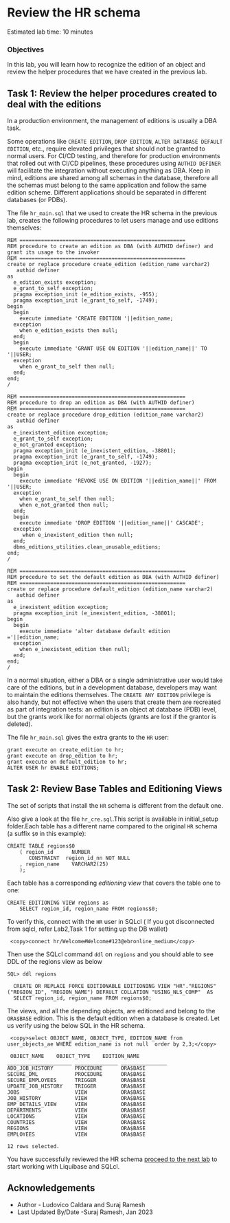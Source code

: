 # Review the HR schema

Estimated lab time: 10 minutes

### Objectives

In this lab, you will learn how to recognize the edition of an object and review the helper procedures that we have created in the previous lab.

## Task 1: Review the helper procedures created to deal with the editions

In a production environment, the management of editions is usually a DBA task.

Some operations like `CREATE EDITION`, `DROP EDITION`, `ALTER DATABASE DEFAULT EDITION`, etc., require elevated privileges that should not be granted to normal users.
For CI/CD testing, and therefore for production environments that rolled out with CI/CD pipelines, these procedures using `AUTHID DEFINER` will facilitate the integration without executing anything as DBA.
Keep in mind, editions are shared among all schemas in the database, therefore all the schemas must belong to the same application and follow the same edition scheme. Different applications should be separated in different databases (or PDBs).

The file `hr_main.sql` that we used to create the HR schema in the previous lab, creates the following procedures to let users manage and use editions themselves:

```text
REM ======================================================
REM procedure to create an edition as DBA (with AUTHID definer) and grant its usage to the invoker
REM ======================================================
create or replace procedure create_edition (edition_name varchar2)
   authid definer
as
  e_edition_exists exception;
  e_grant_to_self exception;
  pragma exception_init (e_edition_exists, -955);
  pragma exception_init (e_grant_to_self, -1749);
begin
  begin
    execute immediate 'CREATE EDITION '||edition_name;
  exception
    when e_edition_exists then null;
  end;
  begin
    execute immediate 'GRANT USE ON EDITION '||edition_name||' TO '||USER;
  exception
    when e_grant_to_self then null;
  end;
end;
/

REM ======================================================
REM procedure to drop an edition as DBA (with AUTHID definer)
REM ======================================================
create or replace procedure drop_edition (edition_name varchar2)
   authid definer
as
  e_inexistent_edition exception;
  e_grant_to_self exception;
  e_not_granted exception;
  pragma exception_init (e_inexistent_edition, -38801);
  pragma exception_init (e_grant_to_self, -1749);
  pragma exception_init (e_not_granted, -1927);
begin
  begin
    execute immediate 'REVOKE USE ON EDITION '||edition_name||' FROM '||USER;
  exception
    when e_grant_to_self then null;
    when e_not_granted then null;
  end;
  begin
    execute immediate 'DROP EDITION '||edition_name||' CASCADE';
  exception
     when e_inexistent_edition then null;
  end;
  dbms_editions_utilities.clean_unusable_editions;
end;
/

REM ======================================================
REM procedure to set the default edition as DBA (with AUTHID definer)
REM ======================================================
create or replace procedure default_edition (edition_name varchar2)
   authid definer
as
  e_inexistent_edition exception;
  pragma exception_init (e_inexistent_edition, -38801);
begin
  begin
    execute immediate 'alter database default edition ='||edition_name;
  exception
    when e_inexistent_edition then null;
  end;
end;
/
```

In a normal situation, either a DBA or a single administrative user would take care of the editions, but in a development database, developers may want to maintain the editions themselves. The `CREATE ANY EDITION` privilege is also handy, but not effective when the users that create them are recreated as part of integration tests: an edition is an object at database (PDB) level, but the grants work like for normal objects (grants are lost if the grantor is deleted).

The file `hr_main.sql` gives the extra grants to the `HR` user:

```text
grant execute on create_edition to hr;
grant execute on drop_edition to hr;
grant execute on default_edition to hr;
ALTER USER hr ENABLE EDITIONS;
```


## Task 2: Review Base Tables and Editioning Views

The set of scripts that install the `HR` schema is different from the default one.

Also give a look at the file `hr_cre.sql`.This script is available in initial_setup folder.Each table has a different name compared to the original `HR` schema (a suffix `$0` in this example):

```text
CREATE TABLE regions$0
    ( region_id      NUMBER
       CONSTRAINT  region_id_nn NOT NULL
    , region_name    VARCHAR2(25)
    );
```

Each table has a corresponding *editioning view* that covers the table one to one:

```text
CREATE EDITIONING VIEW regions as
    SELECT region_id, region_name FROM regions$0;
```

To verify this, connect with the `HR` user in SQLcl ( If you got disconnected from sqlcl, refer Lab2,Task 1 for setting up the DB wallet)

```text
 <copy>connect hr/Welcome#Welcome#123@ebronline_medium</copy>
```

Then use the SQLcl command `ddl` on `regions` and you should able to see DDL of the regions view as below

```text
SQL> ddl regions

  CREATE OR REPLACE FORCE EDITIONABLE EDITIONING VIEW "HR"."REGIONS" ("REGION_ID", "REGION_NAME") DEFAULT COLLATION "USING_NLS_COMP"  AS 
  SELECT region_id, region_name FROM regions$0;
```

The views, and all the depending objects, are editioned and belong to the `ORA$BASE` edition. This is the default edition when a database is created. Let us verify using the below SQL in the HR schema.

```text
 <copy>select OBJECT_NAME, OBJECT_TYPE, EDITION_NAME from user_objects_ae WHERE edition_name is not null  order by 2,3;</copy>
 ```

```text
 OBJECT_NAME    OBJECT_TYPE    EDITION_NAME
_____________________ ______________ _______________
ADD_JOB_HISTORY       PROCEDURE      ORA$BASE
SECURE_DML            PROCEDURE      ORA$BASE
SECURE_EMPLOYEES      TRIGGER        ORA$BASE
UPDATE_JOB_HISTORY    TRIGGER        ORA$BASE
JOBS                  VIEW           ORA$BASE
JOB_HISTORY           VIEW           ORA$BASE
EMP_DETAILS_VIEW      VIEW           ORA$BASE
DEPARTMENTS           VIEW           ORA$BASE
LOCATIONS             VIEW           ORA$BASE
COUNTRIES             VIEW           ORA$BASE
REGIONS               VIEW           ORA$BASE
EMPLOYEES             VIEW           ORA$BASE

12 rows selected. 

```

You have successfully reviewed the HR schema [proceed to the next lab](#next) to start working with Liquibase and SQLcl.

## Acknowledgements

- Author - Ludovico Caldara and Suraj Ramesh 
- Last Updated By/Date -Suraj Ramesh, Jan 2023
